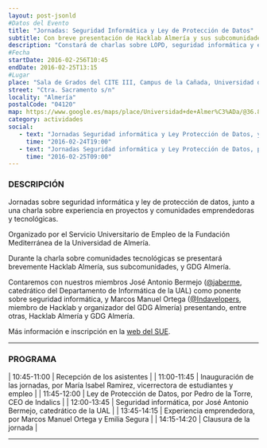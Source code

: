 ```yaml
---
layout: post-jsonld
#Datos del Evento
title: "Jornadas: Seguridad Informática y Ley de Protección de Datos"
subtitle: Con breve presentación de Hacklab Almería y sus subcomunidades a los asistentes
description: "Constará de charlas sobre LOPD, seguridad informática y experiencia de comunidades emprendedoras y tecnológicas"
#Fecha
startDate: 2016-02-256T10:45
endDate: 2016-02-25T13:15
#Lugar
place: "Sala de Grados del CITE III, Campus de la Cañada, Universidad de Almería"
street: "Ctra. Sacramento s/n"
locality: "Almería"
postalCode: "04120"
map: https://www.google.es/maps/place/Universidad+de+Almer%C3%ADa/@36.8296051,-2.4088215,17z/data=!3m1!4b1!4m2!3m1!1s0xd7a9c3bf5505529:0x2a59668c430f3ff3
category: actividades
social:
   - text: "Jornadas Seguridad informática y Ley Protección de Datos, y presentación comunidades emprendedoras y Hacklab"
     time: "2016-02-24T19:00"
   - text: "Jornadas Seguridad informática y Ley Protección de Datos, participan nuestros @jaberme e @Indavelopers"
     time: "2016-02-25T09:00"	 
---
```

### DESCRIPCIÓN

Jornadas sobre seguridad informática y ley de protección de datos, junto a una charla sobre experiencia en proyectos y comunidades emprendedoras y tecnológicas.

Organizado por el Servicio Universitario de Empleo de la Fundación Mediterránea de la Universidad de Almería.

Durante la charla sobre comunidades tecnológicas se presentará brevemente Hacklab Almería, sus subcomunidades, y GDG Almería.

Contaremos con nuestros miembros José Antonio Bermejo ([@jaberme](https://twitter.com/jaberme), catedrático del Departamento de Informática de la UAL) como ponente sobre seguridad informática, y Marcos Manuel Ortega ([@Indavelopers](https://twitter.com/Indavelopers), miembro de Hacklab y organizador del GDG Almería) presentando, entre otras, Hacklab Almería y GDG Almería.

Más información e inscripción en la [web del SUE](http://cms.ual.es/UAL/universidad/serviciosgenerales/empleo/actividades/actividad/index.htm?c_actividad=459).

---

### PROGRAMA

| 10:45-11:00   | Recepción de los asistentes |
| 11:00-11:45   | Inauguración de las jornadas, por María Isabel Ramirez, vicerrectora de estudiantes y empleo |
| 11:45-12:00   | Ley de Protección de Datos, por Pedro de la Torre, CEO de Indalics |
| 12:00-13:45   | Seguridad informática, por José Antonio Bermejo, catedrático de la UAL |
| 13:45-14:15   | Experiencia emprendedora, por Marcos Manuel Ortega y Emilia Segura |
| 14:15-14:20   | Clausura de la jornada |

---
